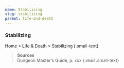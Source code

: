 ```yaml
---
name: Stabilizing
slug: stabilizing
parent: life-and-death
---
```

### Stabilizing
[Home](dm-operations-center) > [Life & Death](life-and-death) > Stabilizing {.small-text}



> **Sources** <br/>
> Dungeon Master's Guide, p. xxx
{.read .small-text}